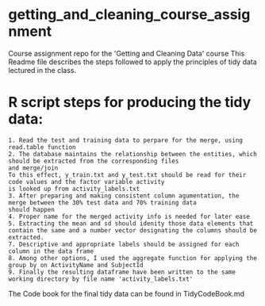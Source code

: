 # getting_and_cleaning_course_assignment
Course assignment repo for the 'Getting and Cleaning Data' course
This Readme file describes the steps followed to apply the principles of tidy data lectured in the class.

R script steps for producing the tidy data:
===========================================
	1. Read the test and training data to perpare for the merge, using read.table function
	2. The database maintains the relationship between the entities, which should be extracted from the corresponding files 
	and merge/join
	To this effect, y_train.txt and y_test.txt should be read for their code values and the factor variable activity
	is looked up from activity_labels.txt
	3. After preparing and making consistent column agumentation, the merge between the 30% test data and 70% training data
	should happen
	4. Proper name for the merged activity info is needed for later ease 
    5. Extracting the mean and sd should idenity those data elements that contain the same and a number vector designating the columns should be extracted.
    7. Descriptive and appropriate labels should be assigned for each column in the data frame
    8. Among other options, I used the aggregate function for applying the group by on ActivityName and SubjectId 
    9. Finally the resulting dataframe have been written to the same working directory by file name 'activity_labels.txt'

The Code book for the final tidy data can be found in TidyCodeBook.md
